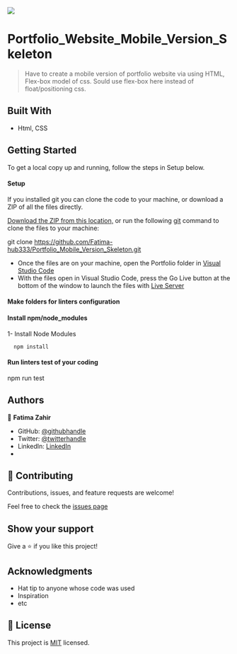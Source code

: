 ![](https://img.shields.io/badge/Microverse-blueviolet)

# Portfolio_Website_Mobile_Version_Skeleton

> Have to create a mobile version of portfolio website via using HTML, Flex-box model of css. Sould use flex-box here instead of float/positioning css.


## Built With

- Html, CSS

## Getting Started
To get a local copy up and running, follow the steps in Setup below.

#### Setup
If you installed git you can clone the code to your machine, or download a ZIP of all the files directly.

[Download the ZIP from this location,](https://github.com/Fatima-hub333/Portfolio_Mobile_Version_Skeleton/archive/refs/heads/master.zip) or run the following [git](https://git-scm.com/downloads) command to clone the files to your machine:

git clone https://github.com/Fatima-hub333/Portfolio_Mobile_Version_Skeleton.git

- Once the files are on your machine, open the Portfolio folder in [Visual Studio Code](https://code.visualstudio.com/)
- With the files open in Visual Studio Code, press the Go Live button at the bottom of the window to launch the files with [Live Server](https://marketplace.visualstudio.com/items?itemName=ritwickdey.LiveServer)

#### Make folders for linters configuration

#### Install npm/node_modules
1- Install Node Modules

      npm install

#### Run linters test of your coding

  npm run test


## Authors

👤 **Fatima Zahir**

- GitHub: [@githubhandle](https://github.com/Fatima-hub333)
- Twitter: [@twitterhandle](https://twitter.com/Fatima_developr)
- LinkedIn: [LinkedIn](https://www.linkedin.com/in/full-stack-webdeveloper-181583234/)
- 
## 🤝 Contributing

Contributions, issues, and feature requests are welcome!

Feel free to check the [issues page](https://github.com/Fatima-hub333/Portfolio_Mobile_Version_Skeleton/issues)

## Show your support

Give a ⭐️ if you like this project!

## Acknowledgments

- Hat tip to anyone whose code was used
- Inspiration
- etc

## 📝 License

This project is [MIT](./MIT.md) licensed.
